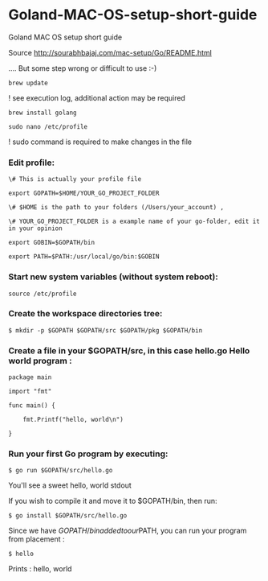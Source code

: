 # Goland-MAC-OS-setup-short-guide
Goland MAC OS setup short guide

Source http://sourabhbajaj.com/mac-setup/Go/README.html 

…. But some step wrong or difficult to use :-)

    brew update

! see execution log, additional action may be required 

    brew install golang

    sudo nano /etc/profile

! sudo command is required to make changes in the file



### Edit profile:

    \# This is actually your profile file

    export GOPATH=$HOME/YOUR_GO_PROJECT_FOLDER

    \# $HOME is the path to your folders (/Users/your_account) ,

    \# YOUR_GO_PROJECT_FOLDER is a example name of your go-folder, edit it in your opinion

    export GOBIN=$GOPATH/bin

    export PATH=$PATH:/usr/local/go/bin:$GOBIN



### Start new system variables (without system reboot):

    source /etc/profile



### Create the workspace directories tree:

    $ mkdir -p $GOPATH $GOPATH/src $GOPATH/pkg $GOPATH/bin

### Create a file in your $GOPATH/src, in this case hello.go Hello world program :

    package main

    import "fmt"

    func main() {

        fmt.Printf("hello, world\n")
    
    }

### Run your first Go program by executing:

    $ go run $GOPATH/src/hello.go

You'll see a sweet hello, world stdout

If you wish to compile it and move it to $GOPATH/bin, then run:

    $ go install $GOPATH/src/hello.go
 
Since we have $GOPATH/bin added to our $PATH, you can run your program from placement :

    $ hello

Prints : hello, world
